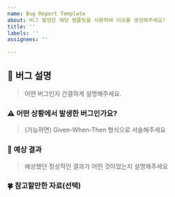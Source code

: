 ```yaml
---
name: Bug Report Template
about: 버그 발생은 해당 템플릿을 사용하여 이슈를 생성해주세요!
title: ''
labels: ''
assignees: ''

---
```


## 🐞 버그 설명

> 어떤 버그인지 간결하게 설명해주세요.

### ⚠️ 어떤 상황에서 발생한 버그인가요?

> (가능하면) Given-When-Then 형식으로 서술해주세요

### 🫧 예상 결과

> 예상했던 정상적인 결과가 어떤 것이었는지 설명해주세요

### 🍀 참고할만한 자료(선택)
